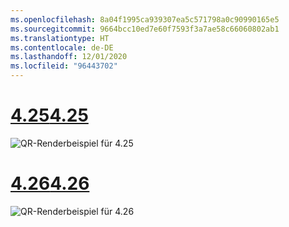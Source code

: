 ```yaml
---
ms.openlocfilehash: 8a04f1995ca939307ea5c571798a0c90990165e5
ms.sourcegitcommit: 9664bcc10ed7e60f7593f3a7ae58c66060802ab1
ms.translationtype: HT
ms.contentlocale: de-DE
ms.lasthandoff: 12/01/2020
ms.locfileid: "96443702"
---
```

# <a name="425"></a>[<span data-ttu-id="3afb1-101">4.25</span><span class="sxs-lookup"><span data-stu-id="3afb1-101">4.25</span></span>](#tab/425)

![QR-Renderbeispiel für 4.25](../images/unreal-qr-render.PNG)

# <a name="426"></a>[<span data-ttu-id="3afb1-103">4.26</span><span class="sxs-lookup"><span data-stu-id="3afb1-103">4.26</span></span>](#tab/426)

![QR-Renderbeispiel für 4.26](../images/qr-codes-img-02.png)
